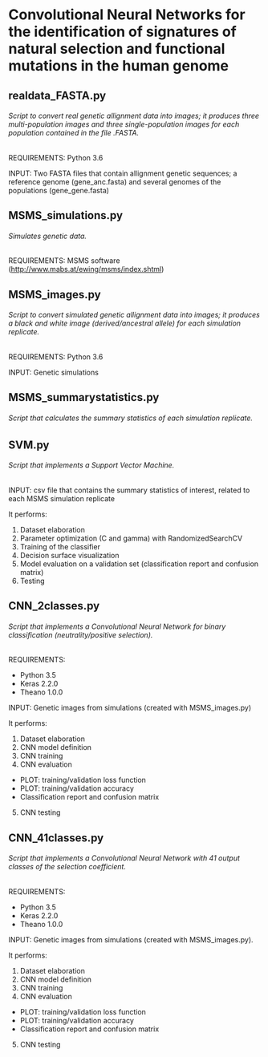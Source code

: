 # Convolutional Neural Networks for the identification of signatures of natural selection and functional mutations in the human genome

## realdata_FASTA.py

###### Script to convert real genetic allignment data into images; it produces three multi-population images and three single-population images for each population contained in the file .FASTA. 

REQUIREMENTS: Python 3.6

INPUT: Two FASTA files that contain allignment genetic sequences; a reference genome (gene\_anc.fasta) and several genomes of the populations (gene\_gene.fasta)

## MSMS_simulations.py

###### Simulates genetic data.

REQUIREMENTS: MSMS software (http://www.mabs.at/ewing/msms/index.shtml)

## MSMS_images.py

###### Script to convert simulated genetic allignment data into images; it produces a black and white image (derived/ancestral allele) for each simulation replicate.

REQUIREMENTS: Python 3.6

INPUT: Genetic simulations 

## MSMS_summarystatistics.py

###### Script that calculates the summary statistics of each simulation replicate. 

## SVM.py

###### Script that implements a Support Vector Machine. 

INPUT: csv file that contains the summary statistics of interest, related to each MSMS simulation replicate

It performs:

1. Dataset elaboration
2. Parameter optimization (C and gamma) with RandomizedSearchCV
3. Training of the classifier
4. Decision surface visualization
5. Model evaluation on a validation set (classification report and confusion matrix)
6. Testing 

## CNN_2classes.py

###### Script that implements a Convolutional Neural Network for binary classification (neutrality/positive selection).

REQUIREMENTS: 

* Python 3.5
* Keras 2.2.0
* Theano 1.0.0

INPUT: Genetic images from simulations (created with MSMS_images.py)

It performs:

1. Dataset elaboration
2. CNN model definition
3. CNN training
4. CNN evaluation 
* PLOT: training/validation loss function
* PLOT: training/validation accuracy
* Classification report and confusion matrix
5. CNN testing

## CNN_41classes.py

###### Script that implements a Convolutional Neural Network with 41 output classes of the selection coefficient.

REQUIREMENTS: 

* Python 3.5
* Keras 2.2.0
* Theano 1.0.0

INPUT: Genetic images from simulations (created with MSMS_images.py).

It performs:

1. Dataset elaboration
2. CNN model definition
3. CNN training
4. CNN evaluation 
* PLOT: training/validation loss function
* PLOT: training/validation accuracy
* Classification report and confusion matrix
5. CNN testing 





